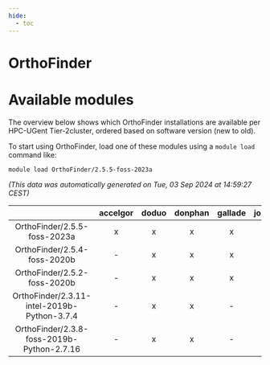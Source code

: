 ```yaml
---
hide:
  - toc
---
```


OrthoFinder
===========

# Available modules


The overview below shows which OrthoFinder installations are available per HPC-UGent Tier-2cluster, ordered based on software version (new to old).

To start using OrthoFinder, load one of these modules using a `module load` command like:

```shell
module load OrthoFinder/2.5.5-foss-2023a
```

*(This data was automatically generated on Tue, 03 Sep 2024 at 14:59:27 CEST)*  

| |accelgor|doduo|donphan|gallade|joltik|shinx|skitty|
| :---: | :---: | :---: | :---: | :---: | :---: | :---: | :---: |
|OrthoFinder/2.5.5-foss-2023a|x|x|x|x|x|x|x|
|OrthoFinder/2.5.4-foss-2020b|-|x|x|x|x|-|x|
|OrthoFinder/2.5.2-foss-2020b|-|x|x|x|x|-|x|
|OrthoFinder/2.3.11-intel-2019b-Python-3.7.4|-|x|x|-|x|-|x|
|OrthoFinder/2.3.8-foss-2019b-Python-2.7.16|-|x|x|-|x|-|x|
